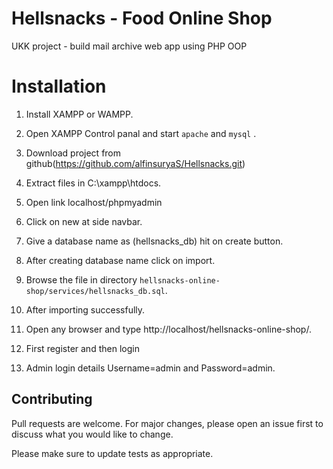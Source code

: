 
# Hellsnacks - Food Online Shop

UKK project - build mail archive web app using PHP OOP

# Installation
1. Install XAMPP or WAMPP.

2. Open XAMPP Control panal and start `apache` and `mysql` .

3. Download project from github(https://github.com/alfinsuryaS/Hellsnacks.git)  

4. Extract files in C:\\xampp\htdocs\.

5. Open link localhost/phpmyadmin

6. Click on new at side navbar.

7. Give a database name as (hellsnacks_db) hit on create button.

8. After creating database name click on import.

9. Browse the file in directory `hellsnacks-online-shop/services/hellsnacks_db.sql`.

10. After importing successfully.

11. Open any browser and type http://localhost/hellsnacks-online-shop/.

12. First register and then login

13. Admin login details Username=admin and Password=admin.

## Contributing
Pull requests are welcome. For major changes, please open an issue first to discuss what you would like to change.

Please make sure to update tests as appropriate.
